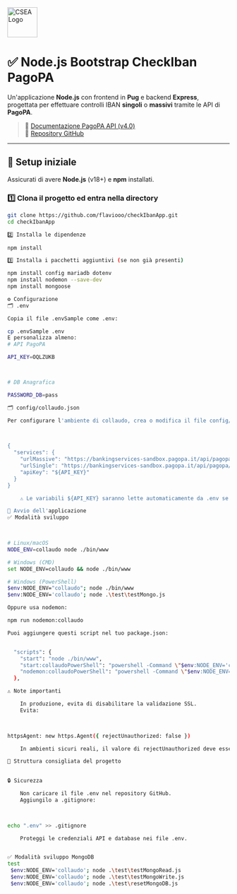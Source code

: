 <img src="https://www.csea.it/wp-content/uploads/logo/csea-logo.svg" alt="CSEA Logo" height="68"/>

# ✅ Node.js Bootstrap CheckIban PagoPA

Un'applicazione **Node.js** con frontend in **Pug** e backend **Express**, progettata per effettuare controlli IBAN **singoli** o **massivi** tramite le API di **PagoPA**.

> 🔗 [Documentazione PagoPA API (v4.0)](https://bankingservices.pagopa.it/docs/platform/apis/pagopa-banking-v4.0)  
> 💾 [Repository GitHub](https://github.com/flaviooo/checkIbanApp)

---

## 🚀 Setup iniziale

Assicurati di avere **Node.js** (v18+) e **npm** installati.

### 1️⃣ Clona il progetto ed entra nella directory

```bash
git clone https://github.com/flaviooo/checkIbanApp.git
cd checkIbanApp

2️⃣ Installa le dipendenze
 
npm install

3️⃣ Installa i pacchetti aggiuntivi (se non già presenti)

npm install config mariadb dotenv
npm install nodemon --save-dev
npm install mongoose

⚙️ Configurazione
🗂 .env

Copia il file .envSample come .env:

cp .envSample .env
E personalizza almeno:
# API PagoPA

API_KEY=OQLZUKB



# DB Anagrafica

PASSWORD_DB=pass

🗂 config/collaudo.json

Per configurare l'ambiente di collaudo, crea o modifica il file config/collaudo.json così:

 

{
  "services": {
    "urlMassive": "https://bankingservices-sandbox.pagopa.it/api/pagopa/banking/v4.0/utils/validate-account-holder/bulk",
    "urlSingle": "https://bankingservices-sandbox.pagopa.it/api/pagopa/banking/v4.0/utils/validate-account-holder",
    "apiKey": "${API_KEY}"
  }
}

    ⚠️ Le variabili ${API_KEY} saranno lette automaticamente da .env se usi dotenv.

🧪 Avvio dell'applicazione
✅ Modalità sviluppo

 

# Linux/macOS
NODE_ENV=collaudo node ./bin/www

# Windows (CMD)
set NODE_ENV=collaudo && node ./bin/www

# Windows (PowerShell)
$env:NODE_ENV="collaudo"; node ./bin/www
$env:NODE_ENV='collaudo'; node .\test\testMongo.js     

Oppure usa nodemon:

npm run nodemon:collaudo

Puoi aggiungere questi script nel tuo package.json:


  "scripts": {
    "start": "node ./bin/www",
    "start:collaudoPowerShell": "powershell -Command \"$env:NODE_ENV='collaudo'; node ./bin/www\"",
    "nodemon:collaudoPowerShell": "powershell -Command \"$env:NODE_ENV='collaudo'; nodemon ./bin/www\""
  },

⚠️ Note importanti

    In produzione, evita di disabilitare la validazione SSL.
    Evita:

 

httpsAgent: new https.Agent({ rejectUnauthorized: false })

    In ambienti sicuri reali, il valore di rejectUnauthorized deve essere true oppure omesso completamente.

📂 Struttura consigliata del progetto

 
🔒 Sicurezza

    Non caricare il file .env nel repository GitHub.
    Aggiungilo a .gitignore:

 

echo ".env" >> .gitignore

    Proteggi le credenziali API e database nei file .env.


✅ Modalità sviluppo MongoDB
test 
 $env:NODE_ENV='collaudo'; node .\test\testMongoRead.js
 $env:NODE_ENV='collaudo'; node .\test\testMongoWrite.js
 $env:NODE_ENV='collaudo'; node .\test\resetMongoDB.js  
 

